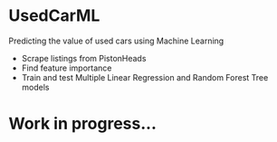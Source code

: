 # UsedCarML
Predicting the value of used cars using Machine Learning 

- Scrape listings from PistonHeads
- Find feature importance
- Train and test Multiple Linear Regression and Random Forest Tree models

# Work in progress...
